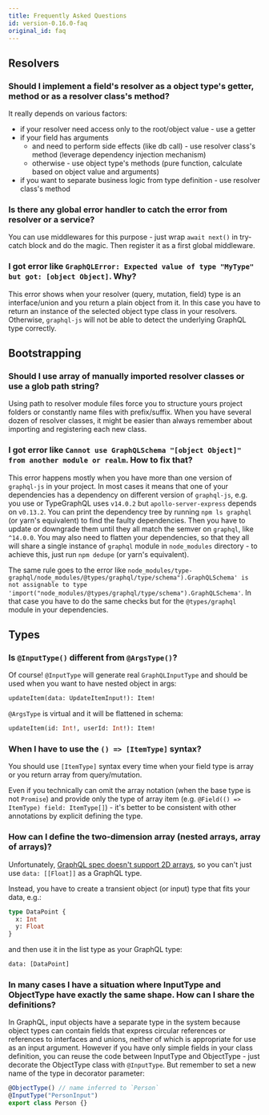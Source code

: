 ```yaml
---
title: Frequently Asked Questions
id: version-0.16.0-faq
original_id: faq
---
```


## Resolvers

### Should I implement a field's resolver as a object type's getter, method or as a resolver class's method?

It really depends on various factors:

- if your resolver need access only to the root/object value - use a getter
- if your field has arguments
  - and need to perform side effects (like db call) - use resolver class's method (leverage dependency injection mechanism)
  - otherwise - use object type's methods (pure function, calculate based on object value and arguments)
- if you want to separate business logic from type definition - use resolver class's method

### Is there any global error handler to catch the error from resolver or a service?

You can use middlewares for this purpose - just wrap `await next()` in try-catch block and do the magic. Then register it as a first global middleware.

### I got error like `GraphQLError: Expected value of type "MyType" but got: [object Object]`. Why?

This error shows when your resolver (query, mutation, field) type is an interface/union and you return a plain object from it.
In this case you have to return an instance of the selected object type class in your resolvers.
Otherwise, `graphql-js` will not be able to detect the underlying GraphQL type correctly.

## Bootstrapping

### Should I use array of manually imported resolver classes or use a glob path string?

Using path to resolver module files force you to structure yours project folders or constantly name files with prefix/suffix.
When you have several dozen of resolver classes, it might be easier than always remember about importing and registering each new class.

### I got error like `Cannot use GraphQLSchema "[object Object]" from another module or realm`. How to fix that?

This error happens mostly when you have more than one version of `graphql-js` in your project.
In most cases it means that one of your dependencies has a dependency on different version of `graphql-js`, e.g. you use or TypeGraphQL uses `v14.0.2` but `apollo-server-express` depends on `v0.13.2`.
You can print the dependency tree by running `npm ls graphql` (or yarn's equivalent) to find the faulty dependencies.
Then you have to update or downgrade them until they all match the semver on `graphql`, like `^14.0.0`.
You may also need to flatten your dependencies, so that they all will share a single instance of `graphql` module in `node_modules` directory - to achieve this, just run `npm dedupe` (or yarn's equivalent).

The same rule goes to the error like `node_modules/type-graphql/node_modules/@types/graphql/type/schema").GraphQLSchema' is not assignable to type 'import("node_modules/@types/graphql/type/schema").GraphQLSchema'`.
In that case you have to do the same checks but for the `@types/graphql` module in your dependencies.

## Types

### Is `@InputType()` different from `@ArgsType()`?

Of course!
`@InputType` will generate real `GraphQLInputType` and should be used when you want to have nested object in args:

```graphql
updateItem(data: UpdateItemInput!): Item!
```

`@ArgsType` is virtual and it will be flattened in schema:

```graphql
updateItem(id: Int!, userId: Int!): Item!
```

### When I have to use the `() => [ItemType]` syntax?

You should use `[ItemType]` syntax every time when your field type is array or you return array from query/mutation.

Even if you technically can omit the array notation (when the base type is not `Promise`) and provide only the type of array item (e.g. `@Field(() => ItemType) field: ItemType[]`) - it's better to be consistent with other annotations by explicit defining the type.

### How can I define the two-dimension array (nested arrays, array of arrays)?

Unfortunately, [GraphQL spec doesn't support 2D arrays](https://github.com/graphql/graphql-spec/issues/423), so you can't just use `data: [[Float]]` as a GraphQL type.

Instead, you have to create a transient object (or input) type that fits your data, e.g.:

```graphql
type DataPoint {
  x: Int
  y: Float
}
```

and then use it in the list type as your GraphQL type:

```graphql
data: [DataPoint]
```

### In many cases I have a situation where InputType and ObjectType have exactly the same shape. How can I share the definitions?

In GraphQL, input objects have a separate type in the system because object types can contain fields that express circular references or references to interfaces and unions, neither of which is appropriate for use as an input argument.
However if you have only simple fields in your class definition, you can reuse the code between InputType and ObjectType - just decorate the ObjectType class with `@InputType`. But remember to set a new name of the type in decorator parameter:

```typescript
@ObjectType() // name inferred to `Person`
@InputType("PersonInput")
export class Person {}
```
